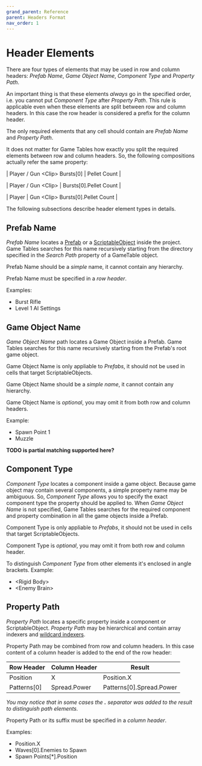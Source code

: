 ```yaml
---
grand_parent: Reference
parent: Headers Format
nav_order: 1
---
```

# Header Elements

There are four types of elements that may be used in row and column headers: *Prefab Name*, *Game Object Name*, *Component Type* and *Property Path*.

An important thing is that these elements *always* go in the specified order, i.e. you cannot put *Component Type* after *Property Path*. This rule is applicable even when these elements are split between row and column headers. In this case the row header is considered a prefix for the column header.

The only required elements that any cell should contain are *Prefab Name* and *Property Path*.

It does not matter for Game Tables how exactly you split the required elements between row and column headers. So, the following compositions actually refer the same property:

| Player / Gun \<Clip\> Bursts[0] | Pellet Count |

| Player / Gun \<Clip\> | Bursts[0].Pellet Count |

| Player | Gun \<Clip\> Bursts[0].Pellet Count |

The following subsections describe header element types in details.

## Prefab Name

*Prefab Name* locates a [Prefab](https://docs.unity3d.com/Manual/Prefabs.html) or a [ScriptableObject](https://docs.unity3d.com/Manual/class-ScriptableObject.html) inside the project. Game Tables searches for this name recursively starting from the directory specified in the *Search Path* property of a GameTable object.

Prefab Name should be a *simple* name, it cannot contain any hierarchy.

Prefab Name must be specified in a *row header*.

Examples:
* Burst Rifle
* Level 1 AI Settings

## Game Object Name

*Game Object Name* path locates a Game Object inside a Prefab. Game Tables searches for this name recursively starting from the Prefab's root game object.

Game Object Name is only appliable to *Prefabs*, it should not be used in cells that target ScriptableObjects.

Game Object Name should be a *simple name*, it cannot contain any hierarchy.

Game Object Name is *optional*, you may omit it from both row and column headers.

Example:
* Spawn Point 1
* Muzzle

**TODO is partial matching supported here?**

## Component Type

*Component Type* locates a component inside a game object. Because game object may contain several components, a simple property name may be ambiguous. So, *Component Type* allows you to specify the exact component type the property should be applied to. When *Game Object Name* is not specified, Game Tables searches for the required component and property combination in all the game objects inside a Prefab.

Component Type is only appliable to *Prefabs*, it should not be used in cells that target ScriptableObjects.

Component Type is *optional*, you may omit it from both row and column header.

To distinguish *Component Type* from other elements it's enclosed in angle brackets. Example:
* \<Rigid Body\>
* \<Enemy Brain\>

## Property Path

*Property Path* locates a specific property inside a component or ScriptableObject. *Property Path* may be hierarchical and contain array indexers and [wildcard indexers](#wildcard-indexers).

Property Path may be combined from row and column headers. In this case content of a column header is added to the end of the row header:

| Row Header | Column Header | Result
|-|-|-
| Position      | X             | Position.X
| Patterns[0]   | Spread.Power  | Patterns[0].Spread.Power

*You may notice that in some cases the **.** separator was added to the result to distinguish path elements.*

Property Path or its suffix must be specified in a *column header*.

Examples:
* Position.X
* Waves[0].Enemies to Spawn
* Spawn Points[*].Position
